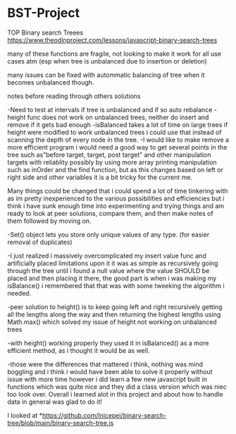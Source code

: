 # BST-Project
TOP Binary search Treees https://www.theodinproject.com/lessons/javascript-binary-search-trees

many of these functions are fragile, not looking
to make it work for all use cases atm (esp when tree is
unbalanced due to insertion or deletion)

many issues can be fixed with autommatic balancing of tree when it becomes 
unbalanced though.

notes before reading through others solutions

-Need to test at intervals if tree is unbalanced and if so auto rebalance
-height func does not work on unbalanced trees, neither do insert and remove if it gets
bad enough
-isBalanced takes a lot of time on large trees if height were modified to work
unbalanced trees i could use that instead of scanning the depth of every node in the tree.
-I would like to make remove a more efficient program i would need a good way to get several points in the tree such as"before target, target, post target" and other manipulation targets with reliablity possibly by using more array printing manipulation
such as inOrder and the find function, but as this changes based on left or right side and
other variables it is a bit tricky for the current me.

Many things could be changed that i could spend a lot of time tinkering with as im pretty inexperienced to the various possibilities and efficiencies but i think i have sunk enough time into experimenting and trying things and am ready to look at peer solutions, compare them, and then make notes of them followed by moving on.

<!-- Notes upon reading peer solution -->

-Set() object lets you store only unique values of any type. (for easier removal of duplicates)

-I just realized i massively overcomplicated my insert value func and artificially placed limitations upon it it was as simple as recursively going through the tree until i found a null value where the value SHOULD be placed and then placing it there, the good part is when i was making my isBalance() i remembered that that was with some tweeking the algorithm i needed.

-peer solution to height() is to keep going left and right recursively getting all the lengths along the way and then returning the highest lengths using Math.max() which solved my issue of height not working on unbalanced trees

-with height() working properly they used it in isBalanced() as a more efficient method, as i thought it would be as well.

-those were the differences that mattered i think, nothing was mind boggling and i think i would have been able to solve it properly without issue with more time however i did learn a few new javascript built in functions which was quite nice and they did a class version which was niec too look over. Overall i learned alot in this project and about how to handle data in general was glad to do it!

I looked at 
*https://github.com/lnicepei/binary-search-tree/blob/main/binary-search-tree.js